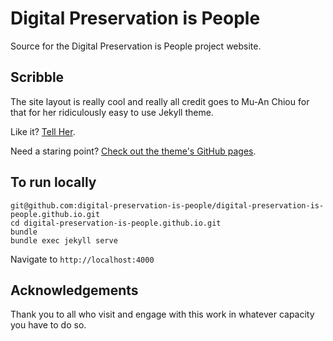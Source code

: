 # Digital Preservation is People

Source for the Digital Preservation is People project website.

## Scribble

The site layout is really cool and really all credit goes to Mu-An Chiou for that for her ridiculously easy to use Jekyll theme.

Like it? [Tell Her](http://twitter.com/muanchiou).<br/>

Need a staring point? [Check out the theme's GitHub pages](https://github.com/muan/scribble).

## To run locally

```
git@github.com:digital-preservation-is-people/digital-preservation-is-people.github.io.git
cd digital-preservation-is-people.github.io.git
bundle
bundle exec jekyll serve
```

Navigate to `http://localhost:4000`

## Acknowledgements

Thank you to all who visit and engage with this work in whatever capacity you have to do so.
